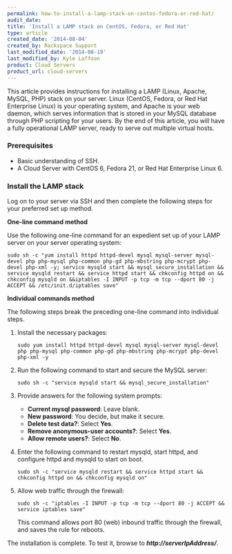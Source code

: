 ```yaml
---
permalink: how-to-install-a-lamp-stack-on-centos-fedora-or-red-hat/
audit_date:
title: 'Install a LAMP stack on CentOS, Fedora, or Red Hat'
type: article
created_date: '2014-08-04'
created_by: Rackspace Support
last_modified_date: '2014-08-19'
last_modified_by: Kyle Laffoon
product: Cloud Servers
product_url: cloud-servers
---
```


This article provides instructions for installing a LAMP (Linux, Apache, MySQL, PHP) stack 
on your server. Linux (CentOS, Fedora, or Red Hat Enterprise Linux) is your operating
system, and Apache is your web daemon, which serves information that is
stored in your MySQL database through PHP scripting for your users. By
the end of this article, you will have a fully operational LAMP server,
ready to serve out multiple virtual hosts.

### Prerequisites

-   Basic understanding of SSH.
-   A Cloud Server with CentOS 6, Fedora 21, or Red Hat Enterprise Linux 6.

### Install the LAMP stack

Log on to your server via SSH and then complete the following steps for
your preferred set up method.

**One-line command method**

Use the following one-line command for an expedient set up of your LAMP
server on your server operating system:

    sudo sh -c "yum install httpd httpd-devel mysql mysql-server mysql-devel php php-mysql php-common php-gd php-mbstring php-mcrypt php-devel php-xml -y; service mysqld start && mysql_secure_installation && service mysqld restart && service httpd start && chkconfig httpd on && chkconfig mysqld on &&iptables -I INPUT -p tcp -m tcp --dport 80 -j ACCEPT && /etc/init.d/iptables save"


**Individual commands method**

The following steps break the preceding one-line command into individual
steps.

1.  Install the necessary packages:

        sudo yum install httpd httpd-devel mysql mysql-server mysql-devel php php-mysql php-common php-gd php-mbstring php-mcrypt php-devel php-xml -y

2.  Run the following command to start and secure the MySQL server:

        sudo sh -c "service mysqld start && mysql_secure_installation"

3.  Provide answers for the following system prompts:

    -   **Current mysql password**: Leave blank.
    -   **New password**: You decide, but make it secure.
    -   **Delete test data?**: Select **Yes**.
    -   **Remove anonymous-user accounts?**: Select **Yes**.
    -   **Allow remote users?**: Select **No**.

4.  Enter the following command to restart mysqld, start httpd, and
    configure httpd and mysqld to start on boot.

        sudo sh -c "service mysqld restart && service httpd start && chkconfig httpd on && chkconfig mysqld on"

5.  Allow web traffic through the firewall:

        sudo sh -c "iptables -I INPUT -p tcp -m tcp --dport 80 -j ACCEPT && service iptables save"

    This command allows port 80 (web) inbound traffic through the
    firewall, and saves the rule for reboots.

The installation is complete. To test it, browse to
***http://serverIpAddress/***.
